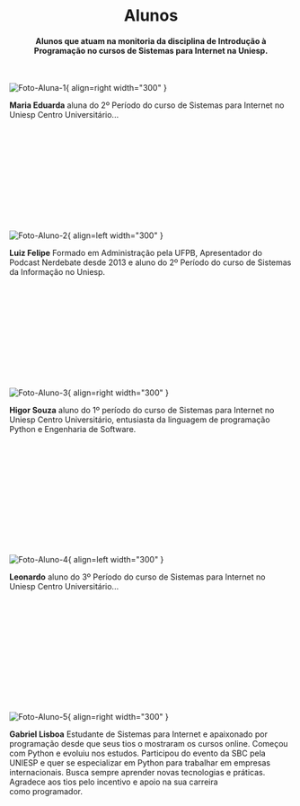 <h1 align="center">Alunos</h1> 

<h4 align="center">Alunos que atuam na monitoria da disciplina de Introdução à Programação no cursos de Sistemas para Internet na Uniesp.</h4>

<br/>

![Foto-Aluna-1](/img/photos/user-2.jpg){ align=right width="300" }
<p align="left"><b>Maria Eduarda</b> aluna do 2º Período do curso de Sistemas para Internet no Uniesp Centro Universitário...</p>

<br/>
<br/>
<br/>
<br/>
<br/>
<br/>
<br/>
<br/>
<br/>
<br/>


![Foto-Aluno-2](https://pbs.twimg.com/profile_images/920472157783777285/EhXig7kb_400x400.jpg){ align=left width="300" }
<p align="left"><b>Luiz Felipe</b> Formado em Administração pela UFPB, Apresentador do Podcast Nerdebate desde 2013 e aluno do 2º Período do curso de Sistemas da Informação no Uniesp.</p>

<br/>
<br/>
<br/>
<br/>
<br/>
<br/>
<br/>
<br/>
<br/>
<br/>

![Foto-Aluno-3](/img/photos/aluno-higor.jpg){ align=right width="300" }
<p align="left"><b>Higor Souza</b> aluno do 1º período do curso de Sistemas para Internet no Uniesp Centro Universitário, 
entusiasta da linguagem de programação Python e Engenharia de Software.</p>

<br/>
<br/>
<br/>
<br/>
<br/>
<br/>
<br/>
<br/>
<br/>
<br/>
<br/>

![Foto-Aluno-4](/img/photos/user-2.jpg){ align=left width="300" }
<p align="left"><b>Leonardo</b> aluno do 3º Período do curso de Sistemas para Internet no Uniesp Centro Universitário...</p>

<br/>
<br/>
<br/>
<br/>
<br/>
<br/>
<br/>
<br/>
<br/>
<br/>
<br/>


![Foto-Aluno-5](https://i.imgur.com/FudYCRU.jpg){ align=right width="300" }
<p align="left"><b>Gabriel Lisboa</b> Estudante de Sistemas para Internet e apaixonado por programação desde que seus tios o mostraram os cursos online. Começou com Python e evoluiu nos estudos. Participou do evento da SBC pela UNIESP e quer se especializar em Python para trabalhar em empresas internacionais. Busca sempre aprender novas tecnologias e práticas. Agradece aos tios pelo incentivo e apoio na sua carreira como programador.</p>
